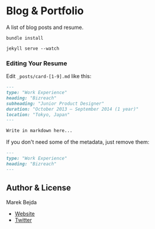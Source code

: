 # Blog & Portfolio
A list of blog posts and resume. 

```
bundle install
```

```
jekyll serve --watch
```

### Editing Your Resume

Edit `_posts/card-[1-9].md` like this:

```markdown
---
type: "Work Experience"
heading: "Bizreach"
subheading: "Junior Product Designer"
duration: "October 2013 – September 2014 (1 year)"
location: "Tokyo, Japan"
---

Write in markdown here...
```

If you don't need some of the metadata, just remove them:

```markdown
---
type: "Work Experience"
heading: "Bizreach"
---
```

## Author & License 

Marek Bejda

- [Website](http://amodernstory.com)
- [Twitter](http://twitter.com/marek5050)

